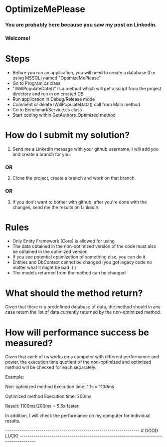 # OptimizeMePlease

### You are probably here because you saw my post on Linkedin. 

### Welcome!

# Steps

- Before you run an application, you will need to create a database (I'm using MSSQL) named  "OptimizeMePlease"
- Go to Program.cs class
- "IWillPopulateDate()" is a method which will get a script from the project directory and run in on created DB
-  Run application in Debug/Release mode
-  Comment or delete IWillPopulateData() call from Main method
-  Go to BenchmarkService.cs class
-  Start coding within GetAuthors_Optimized method

# How do I submit my solution?

1. Send me a Linkedin message with your github username, I will add you and create a branch for you.

### OR

2. Clone the project, create a branch and work on that branch.

### OR

3. If you don't want to bother with github, after you're done with the changes, send me the results on Linkedin.


# Rules 

- Only Entity Framework (Core) is allowed for using
- The data obtained in the non-optimized version of the code must also be obtained in the optimized version
- If you see potential optimization of something else, you can do it
- Entities and DbContext cannot be changed (you got legacy code no matter what it might be bad :) )
- The models returned from the method can be changed

# What should the method return?

Given that there is a predefined database of data, the method should in any case return the list of data currently returned by the non-optimized method.

# How will performance success be measured?

Given that each of us works on a computer with different performance and power, the execution time quotient of the non-optimized and optimized method will be checked for each separately.

Example:

Non-optimized method
Execution time: 1.1s = 1100ms

Optimized method
Execution time: 200ms

Result: 1100ms/200ms = 5.5x faster.

In addition, I will check the performance on my computer for individual results.

------------------------------------------------------------------- # GOOD LUCK! --------------------------------------------------------------------------------------
